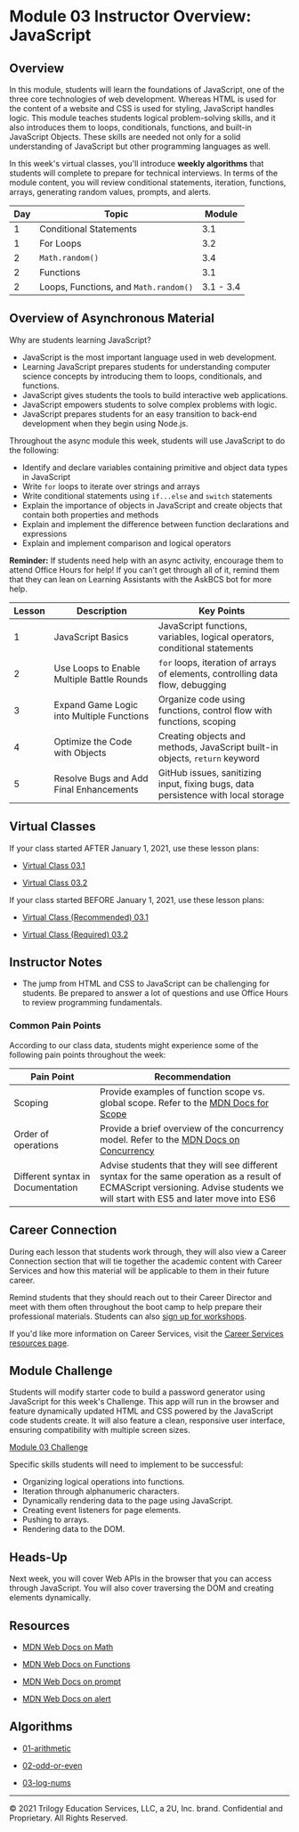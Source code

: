 # Module 03 Instructor Overview: JavaScript

## Overview

In this module, students will learn the foundations of JavaScript, one of the three core technologies of web development. Whereas HTML is used for the content of a website and CSS is used for styling, JavaScript handles logic. This module teaches students logical problem-solving skills, and it also introduces them to loops, conditionals, functions, and built-in JavaScript Objects. These skills are needed not only for a solid understanding of JavaScript but other programming languages as well.

In this week's virtual classes, you'll introduce **weekly algorithms** that students will complete to prepare for technical interviews. In terms of the module content, you will review conditional statements, iteration, functions, arrays, generating random values, prompts, and alerts.

| Day | Topic                                 | Module    |
| --- | ------------------------------------- | --------- |
| 1   | Conditional Statements                | 3.1       |
| 1   | For Loops                             | 3.2       |
| 2   | `Math.random()`                       | 3.4       |
| 2   | Functions                             | 3.1       |
| 2   | Loops, Functions, and `Math.random()` | 3.1 - 3.4 |

## Overview of Asynchronous Material

Why are students learning JavaScript?

* JavaScript is the most important language used in web development.
* Learning JavaScript prepares students for understanding computer science concepts by introducing them to loops, conditionals, and functions.
* JavaScript gives students the tools to build interactive web applications.
* JavaScript empowers students to solve complex problems with logic.
* JavaScript prepares students for an easy transition to back-end development when they begin using Node.js.

Throughout the async module this week, students will use JavaScript to do the following:

* Identify and declare variables containing primitive and object data types in JavaScript
* Write `for` loops to iterate over strings and arrays
* Write conditional statements using `if...else` and `switch` statements
* Explain the importance of objects in JavaScript and create objects that contain both properties and methods
* Explain and implement the difference between function declarations and expressions
* Explain and implement comparison and logical operators

**Reminder:** If students need help with an async activity, encourage them to attend Office Hours for help! If you can’t get through all of it, remind them that they can lean on Learning Assistants with the AskBCS bot for more help.

| Lesson | Description                                | Key Points                                                                        |
| ------ | ------------------------------------------ | --------------------------------------------------------------------------------- |
| 1      | JavaScript Basics                          | JavaScript functions, variables, logical operators, conditional statements        |
| 2      | Use Loops to Enable Multiple Battle Rounds | `for` loops, iteration of arrays of elements, controlling data flow, debugging    |
| 3      | Expand Game Logic into Multiple Functions  | Organize code using functions, control flow with functions, scoping               |
| 4      | Optimize the Code with Objects             | Creating objects and methods, JavaScript built-in objects, `return` keyword       |
| 5      | Resolve Bugs and Add Final Enhancements    | GitHub issues, sanitizing input, fixing bugs, data persistence with local storage |

## Virtual Classes

If your class started AFTER January 1, 2021, use these lesson plans:

* [Virtual Class 03.1](./03.1-REQUIRED.md)

* [Virtual Class 03.2](./03.2-REQUIRED.md)

If your class started BEFORE January 1, 2021, use these lesson plans:

* [Virtual Class (Recommended) 03.1](./03.1-RECOMMENDED.md)

* [Virtual Class (Required) 03.2](./03.2-REQUIRED.md)

## Instructor Notes

* The jump from HTML and CSS to JavaScript can be challenging for students. Be prepared to answer a lot of questions and use Office Hours to review programming fundamentals.

### Common Pain Points

According to our class data, students might experience some of the following pain points throughout the week:

| Pain Point                        | Recommendation                                                                                                                                                                  |
| --------------------------------- | ------------------------------------------------------------------------------------------------------------------------------------------------------------------------------- |
| Scoping                           | Provide examples of function scope vs. global scope. Refer to the [MDN Docs for Scope](https://developer.mozilla.org/en-US/docs/Glossary/Scope)                                 |
| Order of operations               | Provide a brief overview of the concurrency model. Refer to the [MDN Docs on Concurrency](https://developer.mozilla.org/en-US/docs/Web/JavaScript/EventLoop)                    |
| Different syntax in Documentation | Advise students that they will see different syntax for the same operation as a result of ECMAScript versioning. Advise students we will start with ES5 and later move into ES6 |

## Career Connection

During each lesson that students work through, they will also view a Career Connection section that will tie together the academic content with Career Services and how this material will be applicable to them in their future career.

Remind students that they should reach out to their Career Director and meet with them often throughout the boot camp to help prepare their professional materials. Students can also [sign up for workshops](https://careerservicesonlineevents.splashthat.com/).

If you'd like more information on Career Services, visit the [Career Services resources page](https://mycareerspot.org/).

## Module Challenge

Students will modify starter code to build a password generator using JavaScript for this week's Challenge. This app will run in the browser and feature dynamically updated HTML and CSS powered by the JavaScript code students create. It will also feature a clean, responsive user interface, ensuring compatibility with multiple screen sizes.

[Module 03 Challenge](../../01-Class-Content/03-JavaScript/02-Challenge)

Specific skills students will need to implement to be successful:

* Organizing logical operations into functions.
* Iteration through alphanumeric characters.
* Dynamically rendering data to the page using JavaScript.
* Creating event listeners for page elements.
* Pushing to arrays.
* Rendering data to the DOM.

## Heads-Up

Next week, you will cover Web APIs in the browser that you can access through JavaScript. You will also cover traversing the DOM and creating elements dynamically.

## Resources

* [MDN Web Docs on Math](https://developer.mozilla.org/en-US/docs/Web/JavaScript/Reference/Global_Objects/Math)

* [MDN Web Docs on Functions](https://developer.mozilla.org/en-US/docs/Web/JavaScript/Guide/Functions)

* [MDN Web Docs on prompt](https://developer.mozilla.org/en-US/docs/Web/API/Window/prompt)

* [MDN Web Docs on alert](https://developer.mozilla.org/en-US/docs/Web/API/Window/alert)

## Algorithms

* [01-arithmetic](../../01-Class-Content/03-JavaScript/03-Algorithms/01-arithmetic)

* [02-odd-or-even](../../01-Class-Content/03-JavaScript/03-Algorithms/02-odd-or-even)

* [03-log-nums](../../01-Class-Content/03-JavaScript/03-Algorithms/03-log-nums)

---
© 2021 Trilogy Education Services, LLC, a 2U, Inc. brand. Confidential and Proprietary. All Rights Reserved.
